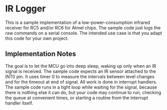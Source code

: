 IR Logger
=========

This is a sample implementation of a low-power-consumption
infrared receiver for RC5 and/or RC6 for Atmel chips. The sample
code just logs the raw commands on a serial console. The intended
use case is that you adapt this code for your own project.

Implementation Notes
--------------------

The goal is to let the MCU go into deep sleep, waking up only
when an IR signal is received. The sample code expects an IR
sensor attached to the INT0 pin. It uses timer 0 to measure the
intervals between level changes and for the timeout at end of
signal. All work is done in interrupt handlers. The sample code
runs in a tight loop while waiting for the signal, because there
is nothing else it can do, but your code may continue to run,
checking the queue at convenient times, or starting a routine
from the interrupt handler itself.
